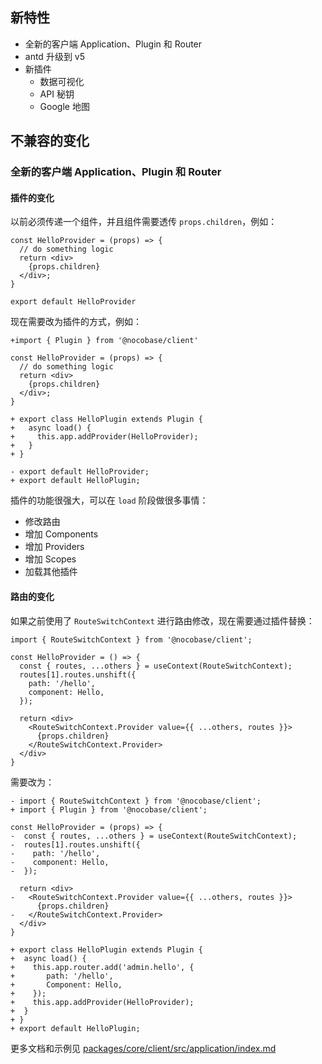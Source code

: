 ## 新特性

* 全新的客户端 Application、Plugin 和 Router
* antd 升级到 v5
* 新插件
  * 数据可视化
  * API 秘钥
  * Google 地图

## 不兼容的变化

### 全新的客户端 Application、Plugin 和 Router

#### 插件的变化

以前必须传递一个组件，并且组件需要透传 `props.children`，例如：

```
const HelloProvider = (props) => {
  // do something logic
  return <div>
    {props.children}
  </div>;
}

export default HelloProvider
```

现在需要改为插件的方式，例如：

```
+import { Plugin } from '@nocobase/client'

const HelloProvider = (props) => {
  // do something logic
  return <div>
    {props.children}
  </div>;
}

+ export class HelloPlugin extends Plugin {
+   async load() {
+     this.app.addProvider(HelloProvider);
+   }
+ }

- export default HelloProvider;
+ export default HelloPlugin;
```

插件的功能很强大，可以在 `load` 阶段做很多事情：

* 修改路由
* 增加 Components
* 增加 Providers
* 增加 Scopes
* 加载其他插件

#### 路由的变化

如果之前使用了 `RouteSwitchContext` 进行路由修改，现在需要通过插件替换：

```
import { RouteSwitchContext } from '@nocobase/client';

const HelloProvider = () => {
  const { routes, ...others } = useContext(RouteSwitchContext);
  routes[1].routes.unshift({
    path: '/hello',
    component: Hello,
  });

  return <div>
    <RouteSwitchContext.Provider value={{ ...others, routes }}>
      {props.children}
    </RouteSwitchContext.Provider>
  </div>
}
```

需要改为：

```
- import { RouteSwitchContext } from '@nocobase/client';
+ import { Plugin } from '@nocobase/client';

const HelloProvider = (props) => {
-  const { routes, ...others } = useContext(RouteSwitchContext);
-  routes[1].routes.unshift({
-    path: '/hello',
-    component: Hello,
-  });

  return <div>
-   <RouteSwitchContext.Provider value={{ ...others, routes }}>
      {props.children}
-   </RouteSwitchContext.Provider>
  </div>
}

+ export class HelloPlugin extends Plugin {
+  async load() {
+    this.app.router.add('admin.hello', {
+       path: '/hello',
+       Component: Hello,
+    });
+    this.app.addProvider(HelloProvider);
+  }
+ }
+ export default HelloPlugin;
```

更多文档和示例见 [packages/core/client/src/application/index.md](https://github.com/nocobase/nocobase/blob/main/packages/core/client/src/application/index.md)
